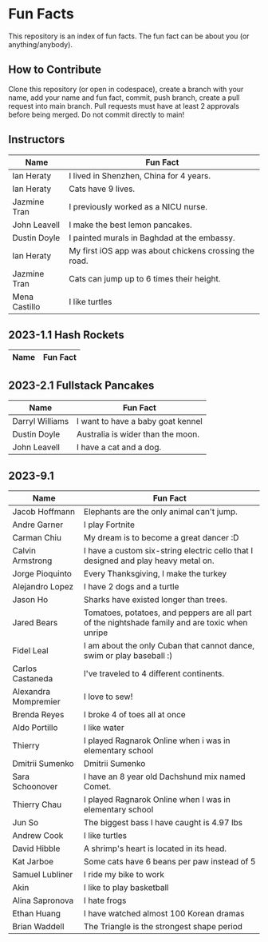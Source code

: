 # Fun Facts
This repository is an index of fun facts. The fun fact can be about you (or anything/anybody).

## How to Contribute
Clone this repository (or open in codespace), create a branch with your name, add your name and fun fact, commit, push branch, create a pull request into main branch. Pull requests must have at least 2 approvals before being merged. Do not commit directly to main!

## Instructors

| Name | Fun Fact |
| --- | --- |
| Ian Heraty | I lived in Shenzhen, China for 4 years. |
| Ian Heraty | Cats have 9 lives. |
| Jazmine Tran | I previously worked as a NICU nurse. |
| John Leavell | I make the best lemon pancakes. |
| Dustin Doyle | I painted murals in Baghdad at the embassy. |
| Ian Heraty | My first iOS app was about chickens crossing the road. |
| Jazmine Tran | Cats can jump up to 6 times their height. |
| Mena Castillo | I like turtles |

## 2023-1.1 Hash Rockets

| Name | Fun Fact |
| --- | --- |


## 2023-2.1 Fullstack Pancakes

| Name | Fun Fact |
| --- | --- |
| Darryl Williams | I want to have a baby goat kennel |
| Dustin Doyle | Australia is wider than the moon. |
| John Leavell | I have a cat and a dog. |

## 2023-9.1
| Name | Fun Fact |
| --- | --- |
| Jacob Hoffmann | Elephants are the only animal can't jump. |
| Andre Garner | I play Fortnite |
| Carman Chiu | My dream is to become a great dancer :D |
| Calvin Armstrong | I have a custom six-string electric cello that I designed and play heavy metal on. |
| Jorge Pioquinto | Every Thanksgiving, I make the turkey |
| Alejandro Lopez| I have 2 dogs and a turtle|
| Jason Ho | Sharks have existed longer than trees. |
| Jared Bears|Tomatoes, potatoes, and peppers are all part of the nightshade family and are toxic when unripe|
| Fidel Leal| I am about the only Cuban that cannot dance, swim or play baseball :) |
| Carlos Castaneda | I've traveled to 4 different continents. |
| Alexandra Mompremier | I love to sew! |
| Brenda Reyes | I broke 4 of toes all at once |
| Aldo Portillo | I like water |
| Thierry | I played Ragnarok Online when i was in elementary school |
| Dmitrii Sumenko | Dmitrii Sumenko | When Chuck Norris does push-ups, he doesn't push himself up, he pushes the Earth down.
| Sara Schoonover | I have an 8 year old Dachshund mix named Comet. |
| Thierry Chau | I played Ragnarok Online when I was in elementary school |
| Jun So | The biggest bass I have caught is 4.97 lbs |
| Andrew Cook | I like turtles|
| David Hibble | A shrimp's heart is located in its head.|
| Kat Jarboe | Some cats have 6 beans per paw instead of 5 |
| Samuel Lubliner | I ride my bike to work |
| Akin | I like to play basketball |
| Alina Sapronova | I hate frogs |
| Ethan Huang | I have watched almost 100 Korean dramas |
|Brian Waddell| The Triangle is the strongest shape period | 